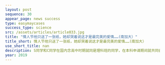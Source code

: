 ```yaml
---
layout: post
sequence: 30
appear_page: news success 
type: easymaycases
success_type: science
src: /assets/articles/article033.jpg
title: "情人节他只送了一张纸，她却哭着说这才是最完美的爱情……(南加大）"
title_short: 情人节他只送了一张纸，她却哭着说这才是最完美的爱情……(南加大）
use_short_title: nan
description: S同学和C同学在国内念高中时期就同是理科班的同学，在本科申请期间就共同备考，在同一所大学一起度过了四年大学时光。在申请研究生期间，两位同学又同时找到了易美教育，希望有机会能去顶尖美国名校继续深造。坐落在“科技殿堂“加州地区的南加州大学成为了两位同学的第一志愿，易美教育为两位同学匹配了南加州大学前招生官布兰德利全程辅导。
year: 2019
---
```


